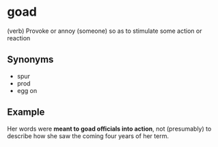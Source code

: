# goad

(verb) Provoke or annoy (someone) so as to stimulate some action or reaction

## Synonyms

+ spur
+ prod
+ egg on

## Example

Her words were **meant to goad officials into action**, not (presumably) to describe how she saw the coming four years of her term.
